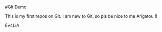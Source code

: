 #Git Demo

This is my first repos on Git. I am new to Git, so pls be nice to me
Arigatou !!

Ev4LiA
